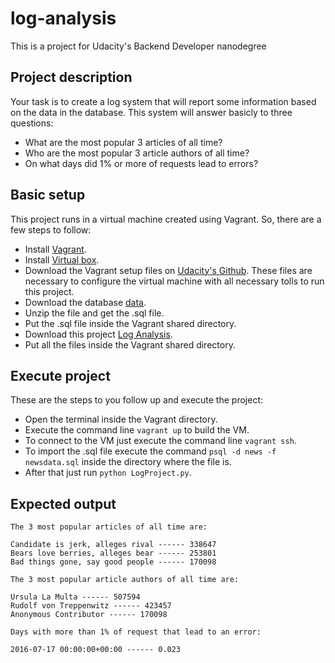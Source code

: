 # log-analysis

This is a project for Udacity's Backend Developer nanodegree

## Project description

Your task is to create a log system that will report some information based on the data in the database. 
This system will answer basicly to three questions:

- What are the most popular 3 articles of all time?
- Who are the most popular 3 article authors of all time?
- On what days did 1% or more of requests lead to errors?

## Basic setup

This project runs in a virtual machine created using Vagrant. So, there are a few steps to follow:

- Install [Vagrant](https://www.vagrantup.com/downloads.html).
- Install [Virtual box](https://www.virtualbox.org/wiki/Downloads).
- Download the Vagrant setup files on [Udacity's Github](https://github.com/udacity/fullstack-nanodegree-vm). 
These files are necessary to configure the virtual machine with all necessary tolls to run this project.
- Download the database [data](https://d17h27t6h515a5.cloudfront.net/topher/2016/August/57b5f748_newsdata/newsdata.zip).
- Unzip the file and get the .sql file.
- Put the .sql file inside the Vagrant shared directory.
- Download this project [Log Analysis](https://github.com/victorldavila/log-analysis).
- Put all the files inside the Vagrant shared directory.

## Execute project

These are the steps to you follow up and execute the project:

- Open the terminal inside the Vagrant directory.
- Execute the command line `vagrant up` to build the VM.
- To connect to the VM just execute the command line `vagrant ssh`.
- To import the .sql file execute the command `psql -d news -f newsdata.sql` inside the directory where the file is.
- After that just run `python LogProject.py`.

## Expected output

```
The 3 most popular articles of all time are:

Candidate is jerk, alleges rival ------ 338647
Bears love berries, alleges bear ------ 253801
Bad things gone, say good people ------ 170098

The 3 most popular article authors of all time are:

Ursula La Multa ------ 507594
Rudolf von Treppenwitz ------ 423457
Anonymous Contributor ------ 170098

Days with more than 1% of request that lead to an error:

2016-07-17 00:00:00+00:00 ------ 0.023

```
